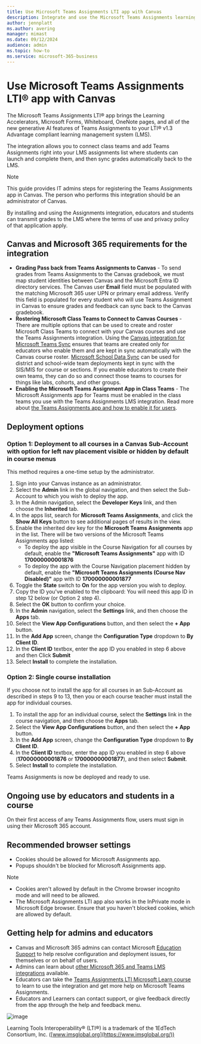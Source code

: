 ```yaml
---
title: Use Microsoft Teams Assignments LTI app with Canvas
description: Integrate and use the Microsoft Teams Assignments learning tool interoperability (LTI) app with Canvas
author: jennplatt
ms.author: avering
manager: mimast
ms.date: 09/12/2024
audience: admin
ms.topic: how-to
ms.service: microsoft-365-business
---
```


# Use Microsoft Teams Assignments LTI® app with Canvas

The Microsoft Teams Assignments LTI® app brings the Learning Accelerators, Microsoft Forms, Whiteboard, OneNote pages, and all of the new generative AI features of Teams Assignments to your LTI® v1.3 Advantage compliant learning management system (LMS).

The integration allows you to connect class teams and add Teams Assignments right into your LMS assignments list where students can launch and complete them, and then sync grades automatically back to the LMS.

> [!NOTE]
> This guide provides IT admins steps for registering the Teams Assignments app in Canvas. The person who performs this integration should be an administrator of Canvas.

By installing and using the Assignments integration, educators and students can transmit grades to the LMS where the terms of use and privacy policy of that application apply.

## Canvas and Microsoft 365 requirements for the integration

- **Grading Pass back from Teams Assignments to Canvas** - To send grades from Teams Assignments to the Canvas gradebook, we must map student identities between Canvas and the Microsoft Entra ID directory services. The Canvas user **Email** field must be populated with the matching Microsoft 365 user UPN or primary email address. Verify this field is populated for every student who will use Teams Assignment in Canvas to ensure grades and feedback can sync back to the Canvas gradebook.
- **Rostering Microsoft Class Teams to Connect to Canvas Courses** - There are multiple options that can be used to create and roster Microsoft Class Teams to connect with your Canvas courses and use the Teams Assignments integration. Using the [Canvas integration for Microsoft Teams Sync](/microsoft-365/lti/teams-classes-with-canvas#enable-the-microsoft-teams-app-in-canvas) ensures that teams are created only for educators who enable them and are kept in sync automatically with the Canvas course roster. [Microsoft School Data Sync](/schooldatasync/school-data-sync-overview) can be used for district and school-wide team deployments kept in sync with the SIS/MIS for course or sections. If you enable educators to create their own teams, they can do so and connect those teams to courses for things like labs, cohorts, and other groups.
- **Enabling the Microsoft Teams Assignment App in Class Teams** - The Microsoft Assignments app for Teams must be enabled in the class teams you use with the Teams Assignments LMS integration. Read more about [the Teams Assignments app and how to enable it for users](/microsoftteams/expand-teams-across-your-org/assignments-in-teams).

## Deployment options

### Option 1:  Deployment to all courses in a Canvas Sub-Account with option for left nav placement visible or hidden by default in course menus

This method requires a one-time setup by the administrator.

1. Sign into your Canvas instance as an administrator.
1. Select the **Admin** link in the global navigation, and then select the Sub-Account to which you wish to deploy the app.
1. In the Admin navigation, select the **Developer Keys** link, and then choose the **Inherited** tab.
1. In the apps list, search for **Microsoft Teams Assignments**, and click the **Show All Keys** button to see additional pages of results in the view.
1. Enable the inherited dev key for the **Microsoft Teams Assignments** app in the list.  There will be two versions of the Microsoft Teams Assignments app listed: 
     - To deploy the app visible in the Course Navigation for all courses by default, enable the **"Microsoft Teams Assignments"** app with ID **170000000001876**
     - To deploy the app with the Course Navigation placement hidden by default, enable the **"Microsoft Teams Assignments (Course Nav Disabled)"** app with ID **170000000001877**
1. Toggle the **State** switch to **On** for the app version you wish to deploy.
1. Copy the ID you've enabled to the clipboard: You will need this app ID in step 12 below (or Option 2 step 4).
1. Select the **OK** button to confirm your choice.
1. In the **Admin** navigation, select the **Settings** link, and then choose the **Apps** tab.
1. Select the **View App Configurations** button, and then select the **+ App** button.
1. In the **Add App** screen, change the **Configuration Type** dropdown to **By Client ID**.
1. In the **Client ID** textbox, enter the app ID you enabled in step 6 above and then Click **Submit**
1. Select **Install** to complete the installation.

### Option 2:  Single course installation

If you choose not to install the app for all courses in an Sub-Account as described in steps 9 to 13, then you or each course teacher must install the app for individual courses.

1. To install the app for an individual course, select the **Settings** link in the course navigation, and then choose the **Apps** tab.
1. Select the **View App Configurations** button, and then select the **+ App** button.
1. In the **Add App** screen, change the **Configuration Type** dropdown to **By Client ID**.
1. In the **Client ID** textbox, enter the app ID you enabled in step 6 above (**170000000001876** or **170000000001877**), and then select **Submit**.
1. Select **Install** to complete the installation.

Teams Assignments is now be deployed and ready to use.

## Ongoing use by educators and students in a course

On their first access of any Teams Assignments flow, users must sign in using their Microsoft 365 account.

## Recommended browser settings

- Cookies should be allowed for Microsoft Assignments app.
- Popups shouldn't be blocked for Microsoft Assignments app.

> [!NOTE]
>
> - Cookies aren't allowed by default in the Chrome browser incognito mode and will need to be allowed.
> - The Microsoft Assignments LTI app also works in the InPrivate mode in Microsoft Edge browser. Ensure that you haven't blocked cookies, which are allowed by default.

## Getting help for admins and educators

- Canvas and Microsoft 365 admins can contact Microsoft [Education Support](https://aka.ms/edusupport) to help resolve configuration and deployment issues, for themselves or on behalf of users.
- Admins can learn about [other Microsoft 365 and Teams LMS integrations](https://aka.ms/LTIAdminDocs) available.
- Educators can take the [Teams Assignments LTI Microsoft Learn course](https://aka.ms/AssignmentsLTICourse) to learn to use the integration and get more help on Microsoft Teams Assignments.
- Educators and Learners can contact support, or give feedback directly from the app through the help and feedback menu.

![image](https://github.com/user-attachments/assets/157dcee7-141b-47e3-879b-60efa2fb0621)


Learning Tools Interoperability® (LTI®) is a trademark of the 1EdTech Consortium, Inc. ([www.imsglobal.org](https://www.imsglobal.org/))
